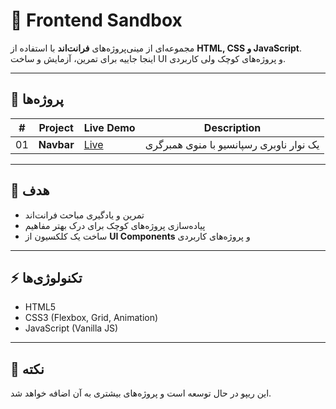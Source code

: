 # 🚀 Frontend Sandbox

مجموعه‌ای از مینی‌پروژه‌های **فرانت‌اند** با استفاده از **HTML, CSS و JavaScript**.  
اینجا جاییه برای تمرین، آزمایش و ساخت UI و پروژه‌های کوچک ولی کاربردی.

---

## 📂 پروژه‌ها

| #   | Project    | Live Demo | Description                             |
| --- | ---------- | --------- | --------------------------------------- |
| 01  | **Navbar** | [Live]()  | یک نوار ناوبری رسپانسیو با منوی همبرگری |

---

## 🎯 هدف

- تمرین و یادگیری مباحث فرانت‌اند
- پیاده‌سازی پروژه‌های کوچک برای درک بهتر مفاهیم
- ساخت یک کلکسیون از **UI Components** و پروژه‌های کاربردی

---

## ⚡️ تکنولوژی‌ها

- HTML5
- CSS3 (Flexbox, Grid, Animation)
- JavaScript (Vanilla JS)

---

## 📌 نکته

این ریپو در حال توسعه است و پروژه‌های بیشتری به آن اضافه خواهد شد.
